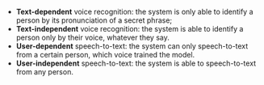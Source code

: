 - **Text-dependent** voice recognition: the system is only able to identify a person by its pronunciation of a secret phrase;
- **Text-independent** voice recognition: the system is able to identify a person only by their voice, whatever they say.
- **User-dependent** speech-to-text: the system can only speech-to-text from a certain person, which voice trained the model.
- **User-independent** speech-to-text: the system is able to speech-to-text from any person.